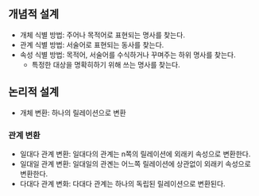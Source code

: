 ## 개념적 설계
- 개체 식별 방법: 주어나 목적어로 표현되는 명사를 찾는다.
- 관계 식별 방법: 서술어로 표현되는 동사를 찾는다.
- 속성 식별 방법: 목적어, 서술어를 수식하거나 꾸며주는 하위 명사를 찾는다.
  - 특정한 대상을 명확히하기 위해 쓰는 명사를 찾는다. 

## 논리적 설계
- 개체 변환: 하나의 릴레이션으로 변환

### 관계 변환
- 일대다 관계 변환: 일대다의 관계는 n쪽의 릴레이션에 외래키 속성으로 변환한다.
- 일대일 관계 변환: 일대일의 관곈는 어느쪽 릴레이션에 상관없이 외래키 속성으로 변환한다.
- 다대다 관계 변화: 다대다 관계는 하나의 독립된 릴레이션으로 변환된다.
  
